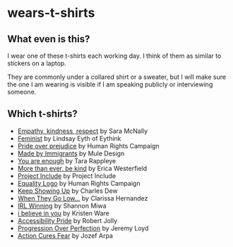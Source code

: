 # wears-t-shirts

## What even is this?

I wear one of these t-shirts each working day. I think of them as similar to
stickers on a laptop.

They are commonly under a collared shirt or a sweater, but I will make sure the
one I am wearing is visible if I am speaking publicly or interviewing someone.

## Which t-shirts?

* <a href="./empathy-kindness-respect/README.md" alt="More about Empathy, kindness, respect">Empathy, kindness, respect</a> by Sara McNally
* <a href="./feminist/README.md" alt="More about Feminist">Feminist</a> by Lindsay Eyth of Eythink
* <a href="./pride-over-prejudice/README.md" alt="More about Pride over prejudice">Pride over prejudice</a> by Human Rights Campaign
* <a href="./made-by-immigrants/README.md" alt="More about Made by Immigrants">Made by Immigrants</a> by Mule Design
* <a href="./you-are-enough/README.md" alt="More about You are enough">You are enough</a> by Tara Rappleye
* <a href="./more-than-ever-be-kind/README.md" alt="More about More than ever, be kind">More than ever, be kind</a> by Erica Westerfield
* <a href="./project-include/README.md" alt="More about Project Include">Project Include</a> by Project Include
* <a href="./equality-logo/README.md" alt="More about Equality Logo">Equality Logo</a> by Human Rights Campaign
* <a href="./keep-showing-up/README.md" alt="More about Keep Showing Up">Keep Showing Up</a> by Charles Dew
* <a href="./when-they-go-low/README.md" alt="More about When They Go Low...">When They Go Low...</a> by Clarissa Hernandez
* <a href="./irl-winning/README.md" alt="More about IRL Winning">IRL Winning</a> by Shannon Miwa
* <a href="./i-believe-in-you/README.md" alt="More about i believe in you">i believe in you</a> by Kristen Ware
* <a href="./accessibility-pride/README.md" alt="More about Accessibility Pride">Accessibility Pride</a> by Robert Jolly
* <a href="./progression-over-perfection/README.md" alt="More about Progression Over Perfection">Progression Over Perfection</a> by Jeremy Loyd
* <a href="./action-cures-fear/README.md" alt="More about Action Cures Fear">Action Cures Fear</a> by Jozef Arpa
